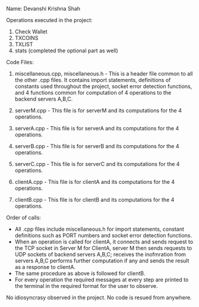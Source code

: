 Name: Devanshi Krishna Shah

Operations executed in the project:
1. Check Wallet
2. TXCOINS
3. TXLIST
4. stats (completed the optional part as well)

Code Files:
1. miscellaneous.cpp, miscellaneous.h - This is a header file common to all the other .cpp files.
   It contains import statements, definitions of constants used throughout the project, socket error detection 
   functions, and 4 functions common for computation of 4 operations to the backend servers A,B,C.

2. serverM.cpp - This file is for serverM and its computations for the 4 operations.

3. serverA.cpp - This file is for serverA and its computations for the 4 operations.

4. serverB.cpp - This file is for serverB and its computations for the 4 operations.

5. serverC.cpp - This file is for serverC and its computations for the 4 operations.

6. clientA.cpp - This file is for clientA and its computations for the 4 operations.

7. clientB.cpp - This file is for clientB and its computations for the 4 operations.

Order of calls:
- All .cpp files include miscellaneous.h for import statements, constant definitions such as PORT numbers 
  and socket error detection functions.
- When an operation is called for clientA, it connects and sends request to the TCP socket in Server M 
  for ClientA, server M then sends requests to UDP sockets of backend servers A,B,C; receives the inofmration 
  from servers A,B,C performs further computation if any and sends the result as a response to clientA.
- The same procedure as above is followed for clientB.
- For every operation the required messages at every step are printed to the terminal in the required format
  for the user to observe.

No idiosyncrasy observed in the project.
No code is resued from anywhere.

